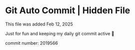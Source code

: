 # Git Auto Commit | Hidden File

This file was added Feb 12, 2025

Just for fun and keeping my daily git commit active 🤪

commit number: 2019566
